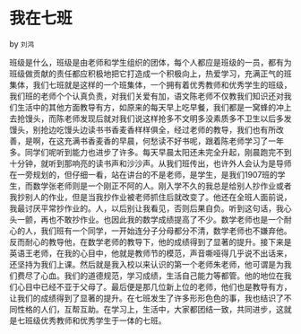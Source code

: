 # 我在七班

by `刘鸿`

班级是什么，班级是由老师和学生组织的团体，每个人都应是班级的一员，都有为班级做贡献的责任都应积极地把它打造成一个积极向上，热爱学习，充满正气的班集体，我们七班就是这样的一个班集体，一个拥有着优秀教师和优秀学生的班级，我们班的老师个个认真负责，对我们关爱有加，语文陈老师不仅教我们知识还对我们生活中的其他方面教导有方，如原来的每天早上吃早餐，我们都是一窝蜂的冲上去抢馒头，而陈老师发现后就对我们说这样抢多不文明多没素质多不卫生以后多发馒头，别抢边吃馒头边读书书香麦香样样俱全，经过老师的教导，我们也有所改善，是啊，在这充满书香麦香的早晨，何愁读不好书呢，跟着陈老师学习了一年多。同学们呢听到能力也进步了许多。每天早晨太阳还未完全升起，刚晨跑完不到十分钟，就听到那响亮的读书声和沙沙声。从我们班传出，也许外人会认为是导师在一旁规划的，但仔细一看，站在讲台的不是老师，是学生，是我们1907班的学生，而数学张老师则是一个刚正不阿的人。刚入学不久的我总是给别人抄作业或者我抄别人的作业，但是当我抄作业被老师抓住后就改变了。他还在全班人面前说，我最讨厌平常抄作业的。人，以后别让我看见，否则后果自负。听到这句话，我心头一颤，再也不敢抄作业。也因此我的数学成绩提高了不少。数学老师也是一个耐心的人，我们班有一个同学，一开始连分子分母都分不清，数学老师也不嫌弃他。反而耐心的教导他，在数学老师的教导下，他的成绩得到了显著的提升。接下来是英语王老师，在我的心目中，他就是教师节的模范，声音嘶哑得几乎说不出话来，还坚持为我们上课。然后就是我入校以来认识的第一个老师朱老师，他可谓是为我们费尽了心血。我们的道德规范，学习成绩，生活自己能力等都管。他的地位在我们心目中已经不亚于父母了。最后便是那几位新上位的老师，他们也是教导有方，让我们的成绩得到了显著的提升。在七班发生了许多形形色色的事，我也结识了不同性格的人们，互帮互助。在学习上，生活中，大家都团结一致，共同进步，这就是七班级优秀教师和优秀学生于一体的七班。
